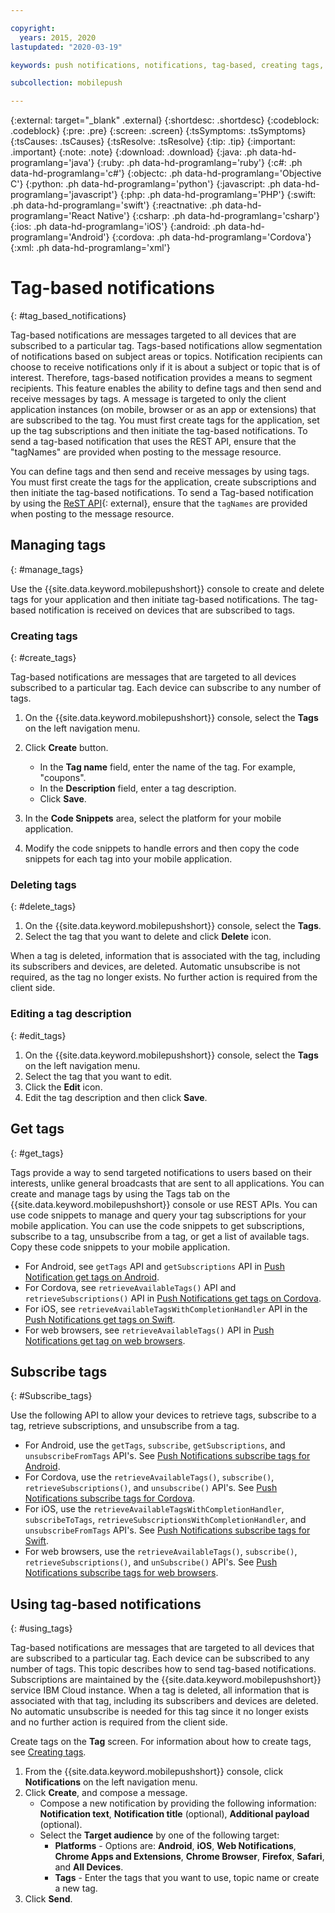 ```yaml
---

copyright:
  years: 2015, 2020
lastupdated: "2020-03-19"

keywords: push notifications, notifications, tag-based, creating tags, managing tags, get tag, subscribe tag

subcollection: mobilepush

---
```


{:external: target="_blank" .external}
{:shortdesc: .shortdesc}
{:codeblock: .codeblock}
{:pre: .pre}
{:screen: .screen}
{:tsSymptoms: .tsSymptoms}
{:tsCauses: .tsCauses}
{:tsResolve: .tsResolve}
{:tip: .tip}
{:important: .important}
{:note: .note}
{:download: .download}
{:java: .ph data-hd-programlang='java'}
{:ruby: .ph data-hd-programlang='ruby'}
{:c#: .ph data-hd-programlang='c#'}
{:objectc: .ph data-hd-programlang='Objective C'}
{:python: .ph data-hd-programlang='python'}
{:javascript: .ph data-hd-programlang='javascript'}
{:php: .ph data-hd-programlang='PHP'}
{:swift: .ph data-hd-programlang='swift'}
{:reactnative: .ph data-hd-programlang='React Native'}
{:csharp: .ph data-hd-programlang='csharp'}
{:ios: .ph data-hd-programlang='iOS'}
{:android: .ph data-hd-programlang='Android'}
{:cordova: .ph data-hd-programlang='Cordova'}
{:xml: .ph data-hd-programlang='xml'}

# Tag-based notifications
{: #tag_based_notifications}

Tag-based notifications are messages targeted to all devices that are subscribed to a particular tag. Tags-based notifications allow segmentation of notifications based on subject areas or topics. Notification recipients can choose to receive notifications only if it is about a subject or topic that is of interest. Therefore, tags-based notification provides a means to segment recipients. This feature enables the ability to define tags and then send and receive messages by tags. A message is targeted to only the client application instances (on mobile, browser or as an app or extensions) that are subscribed to the tag. You must first create tags for the application, set up the tag subscriptions and then initiate the tag-based notifications. To send a tag-based notification that uses the REST API, ensure that the "tagNames" are provided when posting to the message resource.

You can define tags and then send and receive messages by using tags. You must first create the tags for the application, create subscriptions and then initiate the tag-based notifications. To send a Tag-based notification by using the [ReST API](https://eu-gb.imfpush.cloud.ibm.com/imfpush/){: external}, ensure that the `tagNames` are provided when posting to the message resource.

## Managing tags
{: #manage_tags}

Use the {{site.data.keyword.mobilepushshort}} console to create and delete tags for your application and then initiate tag-based notifications. The tag-based notification is received on devices that are subscribed to tags.

### Creating tags
{: #create_tags}

Tag-based notifications are messages that are targeted to all devices subscribed to a particular tag. Each device can subscribe to any number of tags. 

1. On the {{site.data.keyword.mobilepushshort}} console, select the **Tags** on the left navigation menu.
1. Click **Create** button.   
   - In the **Tag name** field, enter the name of the tag. For example, "coupons".
   - In the **Description** field, enter a tag description.
   - Click **Save**.

1. In the **Code Snippets** area, select the platform for your mobile application.
1. Modify the code snippets to handle errors and then copy the code snippets for each tag into your mobile application.

### Deleting tags
{: #delete_tags}

1. On the {{site.data.keyword.mobilepushshort}} console, select the **Tags**.
1. Select the tag that you want to delete and click **Delete** icon.

When a tag is deleted, information that is associated with the tag, including its subscribers and devices, are deleted. Automatic unsubscribe is not required, as the tag no longer exists. No further action is required from the client side.

### Editing a tag description
{: #edit_tags}

1. On the {{site.data.keyword.mobilepushshort}} console, select the **Tags** on the left navigation menu.
1. Select the tag that you want to edit.
1. Click the **Edit** icon.
1. Edit the tag description and then click **Save**.

## Get tags
{: #get_tags}

Tags provide a way to send targeted notifications to users based on their interests, unlike general broadcasts that are sent to all applications. You can create and manage tags by using the Tags tab on the {{site.data.keyword.mobilepushshort}} console or use REST APIs. You can use code snippets to manage and query your tag subscriptions for your mobile application. You can use the code snippets to get subscriptions, subscribe to a tag, unsubscribe from a tag, or get a list of available tags. Copy these code snippets to your mobile application.

- For Android, see `getTags` API and `getSubscriptions` API in [Push Notification get tags on Android](https://github.com/ibm-bluemix-mobile-services/bms-clientsdk-cordova-plugin-push/tree/Doc#ios-app).
- For Cordova, see `retrieveAvailableTags()` API and `retrieveSubscriptions()` API in [Push Notifications get tags on Cordova](https://github.com/ibm-bluemix-mobile-services/bms-clientsdk-cordova-plugin-push/tree/Doc#push-notification-service-tags).
- For iOS, see `retrieveAvailableTagsWithCompletionHandler` API in the [Push Notifications get tags on Swift](https://github.com/ibm-bluemix-mobile-services/bms-clientsdk-swift-push/tree/Doc#retrieve-tags).
- For web browsers, see `retrieveAvailableTags()` API in [Push Notifications get tag on web browsers](https://github.com/ibm-bluemix-mobile-services/bms-clientsdk-javascript-webpush/blob/Doc/README.md#push-notification-service-tags).

## Subscribe tags
{: #Subscribe_tags}

Use the following API to allow your devices to retrieve tags, subscribe to a tag, retrieve subscriptions, and unsubscribe from a tag.

- For Android, use the `getTags`, `subscribe`, `getSubscriptions`, and `unsubscribeFromTags` API's. See [Push Notifications subscribe tags for Android](https://github.com/ibm-bluemix-mobile-services/bms-clientsdk-android-push/tree/Doc#push-notification-service-tags).
- For Cordova, use the `retrieveAvailableTags()`, `subscribe()`, `retrieveSubscriptions()`, and `unsubscribe()` API's. See [Push Notifications subscribe tags for Cordova](https://github.com/ibm-bluemix-mobile-services/bms-clientsdk-cordova-plugin-push/tree/Doc#push-notification-service-tags).
- For iOS, use the `retrieveAvailableTagsWithCompletionHandler`, `subscribeToTags`, `retrieveSubscriptionsWithCompletionHandler`, and `unsubscribeFromTags` API's. See [Push Notifications subscribe tags for Swift](https://github.com/ibm-bluemix-mobile-services/bms-clientsdk-swift-push/tree/Doc#push-notification-service-tags).
- For web browsers, use the `retrieveAvailableTags()`, `subscribe()`, `retrieveSubscriptions()`, and `unSubscribe()` API's. See [Push Notifications subscribe tags for web browsers](https://github.com/ibm-bluemix-mobile-services/bms-clientsdk-javascript-webpush/blob/Doc/README.md#push-notification-service-tags).

## Using tag-based notifications
{: #using_tags}

Tag-based notifications are messages that are targeted to all devices that are subscribed to a particular tag. Each device can be subscribed to any number of tags. This topic describes how to send tag-based notifications. Subscriptions are maintained by the {{site.data.keyword.mobilepushshort}} service IBM Cloud instance. When a tag is deleted, all information that is associated with that tag, including its subscribers and devices are deleted. No automatic unsubscribe is needed for this tag since it no longer exists and no further action is required from the client side.

Create tags on the **Tag** screen. For information about how to create tags, see [Creating tags](/docs/services/mobilepush?topic=mobilepush-tag_based_notifications#create_tags).

1. From the {{site.data.keyword.mobilepushshort}} console, click **Notifications** on the left navigation menu.
1. Click **Create**, and compose a message.
   - Compose a new notification by providing the following information: **Notification text**, **Notification title** (optional), **Additional payload** (optional).
   - Select the **Target audience** by one of the following target:
      - **Platforms** - Options are: **Android**, **iOS**, **Web Notifications**, **Chrome Apps and Extensions**, **Chrome Browser**, **Firefox**, **Safari**, and **All Devices**.
      - **Tags** - Enter the tags that you want to use, topic name or create a new tag.
1. Click **Send**.
